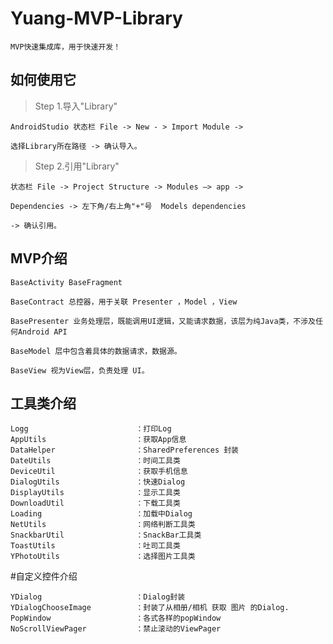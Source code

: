 # Yuang-MVP-Library    MVP快速集成库，用于快速开发！## 如何使用它> Step 1.导入"Library"	AndroidStudio 状态栏 File -> New - > Import Module ->	 	选择Library所在路径 -> 确认导入。> Step 2.引用"Library"	状态栏 File -> Project Structure -> Modules —> app ->	 	Dependencies -> 左下角/右上角"+"号  Models dependencies 	 	-> 确认引用。## MVP介绍    BaseActivity BaseFragment          BaseContract 总控器，用于关联 Presenter ，Model ，View         BasePresenter 业务处理层，既能调用UI逻辑，又能请求数据，该层为纯Java类，不涉及任何Android API         BaseModel 层中包含着具体的数据请求，数据源。         BaseView 视为View层，负责处理 UI。     ## 工具类介绍    Logg                        ：打印Log    AppUtils                    ：获取App信息    DataHelper                  ：SharedPreferences 封装    DateUtils                   ：时间工具类    DeviceUtil                  ：获取手机信息    DialogUtils                 ：快速Dialog    DisplayUtils                ：显示工具类    DownloadUtil                ：下载工具类    Loading                     ：加载中Dialog    NetUtils                    ：网络判断工具类    SnackbarUtil                ：SnackBar工具类    ToastUtils                  ：吐司工具类    YPhotoUtils                 ：选择图片工具类    #自定义控件介绍    YDialog                     ：Dialog封装    YDialogChooseImage          ：封装了从相册/相机 获取 图片 的Dialog.    PopWindow                   ：各式各样的popWindow    NoScrollViewPager           ：禁止滚动的ViewPager        